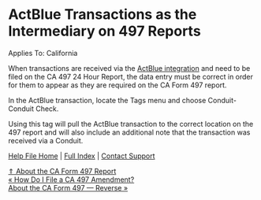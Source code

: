  ActBlue Transactions as the Intermediary on 497 Reports
==========

Applies To: California

When transactions are received via the [ActBlue integration](https://ispolitical.com/how-do-i-set-up-an-actblue-integration/) and need to be filed on the CA 497 24 Hour Report, the data entry must be correct in order for them to appear as they are required on the CA Form 497 report.

In the ActBlue transaction, locate the Tags menu and choose Conduit-Conduit Check.

Using this tag will pull the ActBlue transaction to the correct location on the 497 report and will also include an additional note that the transaction was received via a Conduit.

[Help File Home](/help/) | [Full Index](/Help-File-Directory/) | [Contact Support](mailto:support@ISPolitical.com)

[⇑ About the CA Form 497 Report](/About-the-CA-Form-497)  
[« How Do I File a CA 497 Amendment?](/How-Do-I-File-a-CA-497-Amendment)  
[About the CA Form 497 — Reverse »](/About-the-CA-Form-497-Reverse)